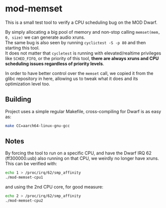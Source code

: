 # mod-memset

This is a small test tool to verify a CPU scheduling bug on the MOD Dwarf.

By simply allocating a big pool of memory and non-stop calling `memset(mem, 0, size)` we can generate audio xruns.  
The same bug is also seen by running `cyclictest -S -p 80` and then starting this tool.  
It does not matter that `cycletest` is running with elevated/realtime privileges like `SCHED_FIFO`, or the priority of this tool, **there are always xruns and CPU scheduling issues regardless of priority levels**.

In order to have better control over the `memset` call, we copied it from the glibc repository in here, allowing us to tweak what it does and its optimization level too.

## Building

Project uses a simple regular Makefile, cross-compiling for Dwarf is as easy as:

```sh
make CC=aarch64-linux-gnu-gcc
```

## Notes

By forcing the tool to run on a specific CPU, and have the Dwarf IRQ 62 (ff300000.usb) also running on that CPU, we weirdly no longer have xruns.  
This can be verified with:

```sh
echo 1 > /proc/irq/62/smp_affinity
./mod-memset-cpu1
```

and using the 2nd CPU core, for good measure:

```sh
echo 2 > /proc/irq/62/smp_affinity
./mod-memset-cpu2
```
